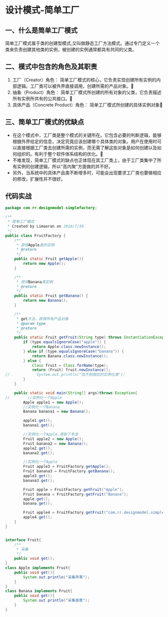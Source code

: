 # 设计模式-简单工厂

## 一、什么是简单工厂模式

简单工厂模式属于类的创建型模式,又叫做静态工厂方法模式。通过专门定义一个类来负责创建其他类的实例，被创建的实例通常都具有共同的父类。

## 二、模式中包含的角色及其职责

1. 工厂（Creator）角色：
    简单工厂模式的核心，它负责实现创建所有实例的内部逻辑。工厂类可以被外界直接调用，创建所需的产品对象。
2. 抽象（Product）角色：
    简单工厂模式所创建的所有对象的父类，它负责描述所有实例所共有的公共接口。
3. 具体产品（Concrete Product）角色：
    简单工厂模式所创建的具体实例对象

## 三、简单工厂模式的优缺点

* 在这个模式中，工厂类是整个模式的关键所在。它包含必要的判断逻辑，能够根据外界给定的信息，决定究竟应该创建哪个具体类的对象。用户在使用时可以直接根据工厂类去创建所需的实例，而无需了解这些对象是如何创建以及如何组织的。有利于整个软件体系结构的优化。
* 不难发现，简单工厂模式的缺点也正体现在其工厂类上，由于工厂类集中了所有实例的创建逻辑，所以“高内聚”方面做的并不好。
* 另外，当系统中的具体产品类不断增多时，可能会出现要求工厂类也要做相应的修改，扩展性并不很好。

## 代码实战
```java
package com.rr.designmodel.simplefactory;

/**
 * 简单工厂模式
 * Created by Limaoran on 2016/7/30.
 */
public class FruitFactory {
    /**
     * 获得Apple类的实例
     * @return
     */
    public static Fruit getApple(){
        return new Apple();
    }

    /**
     * 获得Banana类实例
     * @return
     */
    public static Fruit getBanana() {
        return new Banana();
    }

    /**
     * get方法，获得所有产品对象
     * @param type
     * @return
     */
    public static Fruit getFruit(String type) throws InstantiationException, IllegalAccessException, ClassNotFoundException {
        if (type.equalsIgnoreCase("apple")) {
            return Apple.class.newInstance();
        } else if (type.equalsIgnoreCase("banana")) {
            return Banana.class.newInstance();
        } else {
            Class fruit = Class.forName(type);
            return (Fruit) fruit.newInstance();
//            System.out.println("找不到相应的实例化类");
        }
    }

    public static void main(String[] args)throws Exception{
//        //实例化一个Apple
        Apple apple1 = new Apple();
        //实例化一个Banana
        Banana banana1 = new Banana();

        apple1.get();
        banana1.get();

        //实例化一个Apple,用到了多态
        Fruit apple2 = new Apple();
        Fruit banana2 = new Banana();
        apple2.get();
        banana2.get();

        //实例化一个Apple
        Fruit apple3 = FruitFactory.getApple();
        Fruit banana3 = FruitFactory.getBanana();
        apple3.get();
		banana3.get();

        Fruit apple = FruitFactory.getFruit("Apple");
        Fruit banana = FruitFactory.getFruit("Banana");
        apple.get();
        banana.get();

        Fruit apple4 = FruitFactory.getFruit("com.rr.designmodel.simplefactory.Apple");
        apple4.get();
    }
}


interface Fruit{
    /**
     * 采集
     */
    public void get();
}
class Apple implements Fruit{
    public void get(){
        System.out.println("采集苹果");
    }
}
class Banana implements Fruit{
    public void get(){
        System.out.println("采集香蕉");
    }
}
```